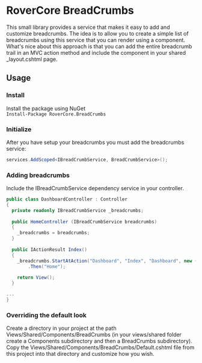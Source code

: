# RoverCore BreadCrumbs

This small library provides a service that makes it easy to add and customize breadcrumbs.  The idea is to allow you to create a simple list of breadcrumbs using this service that you can render using a component.  What's nice about this approach is that you can add the entire breadcrumb trail in an MVC action method and include the component in your shared _layout.cshtml page.

## Usage

### Install

Install the package using NuGet  
`Install-Package RoverCore.BreadCrumbs`

### Initialize

After you have setup your breadcrumbs you must add the breadcrumbs service:  
```cs
services.AddScoped<IBreadCrumbService, BreadCrumbService>();
```

### Adding breadcrumbs

Include the IBreadCrumbService dependency service in your controller. 

```cs 
public class DashboardController : Controller
{
  private readonly IBreadCrumbService _breadcrumbs;
  
  public HomeController (IBreadCrumbService breadcrumbs)
  {
    _breadcrumbs = breadcrumbs;
  }
  
  public IActionResult Index()
  {
    _breadcrumbs.StartAtAction("Dashboard", "Index", "Dashboard", new { Area = "Admin"})
        .Then("Home");
            
    return View();
  }

...
}

```

### Overriding the default look

Create a directory in your project at the path Views/Shared/Components/BreadCrumbs (in your views/shared folder create a Components subdirectory and then a BreadCrumbs subdirectory).  Copy the Views/Shared/Components/BreadCrumbs/Default.cshtml file from this project into that directory and customize how you wish.
